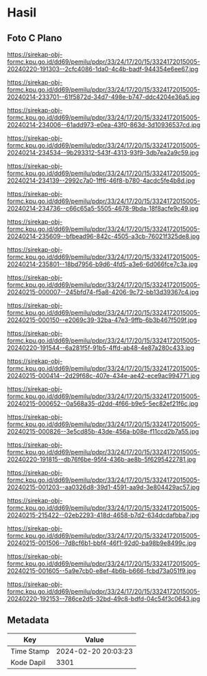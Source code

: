 # Hasil

## Foto C Plano

https://sirekap-obj-formc.kpu.go.id/dd69/pemilu/pdpr/33/24/17/20/15/3324172015005-20240220-191303--2cfc4086-1da0-4c4b-badf-944354e6ee67.jpg

https://sirekap-obj-formc.kpu.go.id/dd69/pemilu/pdpr/33/24/17/20/15/3324172015005-20240214-233701--61f5872d-34d7-498e-b747-ddc4204e36a5.jpg

https://sirekap-obj-formc.kpu.go.id/dd69/pemilu/pdpr/33/24/17/20/15/3324172015005-20240214-234006--61add973-e0ea-43f0-863d-3d10936537cd.jpg

https://sirekap-obj-formc.kpu.go.id/dd69/pemilu/pdpr/33/24/17/20/15/3324172015005-20240214-234534--9b293312-543f-4313-93f9-3db7ea2a9c59.jpg

https://sirekap-obj-formc.kpu.go.id/dd69/pemilu/pdpr/33/24/17/20/15/3324172015005-20240214-234139--2992c7a0-1ff6-46f8-b780-4acdc5fe4b8d.jpg

https://sirekap-obj-formc.kpu.go.id/dd69/pemilu/pdpr/33/24/17/20/15/3324172015005-20240214-234736--c66c65a5-5505-4678-9bda-18f8acfe9c49.jpg

https://sirekap-obj-formc.kpu.go.id/dd69/pemilu/pdpr/33/24/17/20/15/3324172015005-20240214-235609--bfbead96-842c-4505-a3cb-76021f325de8.jpg

https://sirekap-obj-formc.kpu.go.id/dd69/pemilu/pdpr/33/24/17/20/15/3324172015005-20240214-235801--18bd7956-b9d6-4fd5-a3e6-6d066fce7c3a.jpg

https://sirekap-obj-formc.kpu.go.id/dd69/pemilu/pdpr/33/24/17/20/15/3324172015005-20240215-000007--245bfd74-f5a8-4206-9c72-bb13d39367c4.jpg

https://sirekap-obj-formc.kpu.go.id/dd69/pemilu/pdpr/33/24/17/20/15/3324172015005-20240215-000150--e2069c39-32ba-47e3-9ffb-6b3b467f509f.jpg

https://sirekap-obj-formc.kpu.go.id/dd69/pemilu/pdpr/33/24/17/20/15/3324172015005-20240220-191544--6a281f5f-91b5-4ffd-ab48-4e87a280c433.jpg

https://sirekap-obj-formc.kpu.go.id/dd69/pemilu/pdpr/33/24/17/20/15/3324172015005-20240215-000414--2d29f68c-407e-434e-ae42-ece9ac994771.jpg

https://sirekap-obj-formc.kpu.go.id/dd69/pemilu/pdpr/33/24/17/20/15/3324172015005-20240215-000652--0a568a35-d2dd-4f66-b9e5-5ec82ef21f6c.jpg

https://sirekap-obj-formc.kpu.go.id/dd69/pemilu/pdpr/33/24/17/20/15/3324172015005-20240215-000826--3e5cd85b-43de-456a-b08e-f11ccd2b7a55.jpg

https://sirekap-obj-formc.kpu.go.id/dd69/pemilu/pdpr/33/24/17/20/15/3324172015005-20240220-191815--db76f6be-95f4-436b-ae8b-5f6295422781.jpg

https://sirekap-obj-formc.kpu.go.id/dd69/pemilu/pdpr/33/24/17/20/15/3324172015005-20240215-001203--aa0326d8-39d1-4591-aa9d-3e804429ac57.jpg

https://sirekap-obj-formc.kpu.go.id/dd69/pemilu/pdpr/33/24/17/20/15/3324172015005-20240215-215422--02eb2293-418d-4658-b7d2-634dcdafbba7.jpg

https://sirekap-obj-formc.kpu.go.id/dd69/pemilu/pdpr/33/24/17/20/15/3324172015005-20240215-001506--7d8cf6b1-bbf4-46f1-92d0-ba98b9e8499c.jpg

https://sirekap-obj-formc.kpu.go.id/dd69/pemilu/pdpr/33/24/17/20/15/3324172015005-20240215-001605--5a9e7cb0-e8ef-4b6b-b666-fcbd73a051f9.jpg

https://sirekap-obj-formc.kpu.go.id/dd69/pemilu/pdpr/33/24/17/20/15/3324172015005-20240220-192153--786ce2d5-32bd-49c8-bdfd-04c54f3c0643.jpg


## Metadata

| Key        | Value               |
| ---------- | ------------------- |
| Time Stamp | 2024-02-20 20:03:23 |
| Kode Dapil | 3301                |




